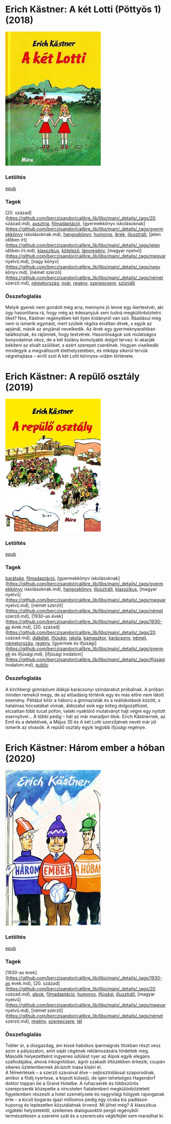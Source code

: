 # <a name="id_1199">Erich Kästner: A két Lotti (Pöttyös 1) (2018)</a>
<img src="https://github.com/BercziSandor/calibre_lib/raw/main/libs/main/Erich%20Kastner/A%20ket%20Lotti%20%281199%29/cover.jpg" alt="cover" width="300"/>

### Letöltés
[epub](https://github.com/BercziSandor/calibre_lib/raw/main/libs/main/Erich%20Kastner/A%20ket%20Lotti%20%281199%29/A%20ket%20Lotti%20-%20Erich%20Kastner.epub)

### Tagek
[20. század](https://github.com/berczisandor/calibre_lib/libs/main/_details/_tags/20. század.md), [ausztria](https://github.com/berczisandor/calibre_lib/libs/main/_details/_tags/ausztria.md), [filmadaptáció](https://github.com/berczisandor/calibre_lib/libs/main/_details/_tags/filmadaptáció.md), [gyermekkönyv iskolásoknak](https://github.com/berczisandor/calibre_lib/libs/main/_details/_tags/gyermekkönyv iskolásoknak.md), [hangoskönyv](https://github.com/berczisandor/calibre_lib/libs/main/_details/_tags/hangoskönyv.md), [humoros](https://github.com/berczisandor/calibre_lib/libs/main/_details/_tags/humoros.md), [ikrek](https://github.com/berczisandor/calibre_lib/libs/main/_details/_tags/ikrek.md), [illusztrált](https://github.com/berczisandor/calibre_lib/libs/main/_details/_tags/illusztrált.md), [jelen időben írt](https://github.com/berczisandor/calibre_lib/libs/main/_details/_tags/jelen időben írt.md), [klasszikus](https://github.com/berczisandor/calibre_lib/libs/main/_details/_tags/klasszikus.md), [kötelező](https://github.com/berczisandor/calibre_lib/libs/main/_details/_tags/kötelező.md), [lányregény](https://github.com/berczisandor/calibre_lib/libs/main/_details/_tags/lányregény.md), [magyar nyelvű](https://github.com/berczisandor/calibre_lib/libs/main/_details/_tags/magyar nyelvű.md), [nagy könyv](https://github.com/berczisandor/calibre_lib/libs/main/_details/_tags/nagy könyv.md), [német szerző](https://github.com/berczisandor/calibre_lib/libs/main/_details/_tags/német szerző.md), [németország](https://github.com/berczisandor/calibre_lib/libs/main/_details/_tags/németország.md), [nyár](https://github.com/berczisandor/calibre_lib/libs/main/_details/_tags/nyár.md), [regény](https://github.com/berczisandor/calibre_lib/libs/main/_details/_tags/regény.md), [szerepcsere](https://github.com/berczisandor/calibre_lib/libs/main/_details/_tags/szerepcsere.md), [szünidő](https://github.com/berczisandor/calibre_lib/libs/main/_details/_tags/szünidő.md)

### Összefoglalás
<div>
<p>Melyik gyerek nem gondolt még arra, mennyire jó lenne egy ikertestvér, aki úgy hasonlítana rá, hogy még az édesanyjuk sem tudná megkülönböztetni őket? Nos, Kästner regényében két ilyen kislányról van szó. Ráadásul még nem is ismerik egymást, mert szüleik régóta elváltan élnek, s egyik az apjánál, másik az anyjánál nevelkedik. Az ikrek egy gyermeknyaralóban találkoznak, és rájönnek, hogy testvérek. Hasonlóságuk sok mulatságos bonyodalmat okoz, de a két kislány komolyabb dolgot tervez: ki akarják békíteni az elvált szülőket, s ezért szerepet cserélnek. Hogyan viselkedik mindegyik a megváltozott élethelyzetében, és miképp sikerül tervük végrehajtása – erről szól A két Lotti könnyes-vidám története.</p></div>


# <a name="id_964">Erich Kästner: A repülő osztály (2019)</a>
<img src="https://github.com/BercziSandor/calibre_lib/raw/main/libs/main/Erich%20Kastner/A%20repulo%20osztaly%20%28964%29/cover.jpg" alt="cover" width="300"/>

### Letöltés
[epub](https://github.com/BercziSandor/calibre_lib/raw/main/libs/main/Erich%20Kastner/A%20repulo%20osztaly%20%28964%29/A%20repulo%20osztaly%20-%20Erich%20Kastner.epub)

### Tagek
[barátság](https://github.com/berczisandor/calibre_lib/libs/main/_details/_tags/barátság.md), [filmadaptáció](https://github.com/berczisandor/calibre_lib/libs/main/_details/_tags/filmadaptáció.md), [gyermekkönyv iskolásoknak](https://github.com/berczisandor/calibre_lib/libs/main/_details/_tags/gyermekkönyv iskolásoknak.md), [hangoskönyv](https://github.com/berczisandor/calibre_lib/libs/main/_details/_tags/hangoskönyv.md), [illusztrált](https://github.com/berczisandor/calibre_lib/libs/main/_details/_tags/illusztrált.md), [klasszikus](https://github.com/berczisandor/calibre_lib/libs/main/_details/_tags/klasszikus.md), [magyar nyelvű](https://github.com/berczisandor/calibre_lib/libs/main/_details/_tags/magyar nyelvű.md), [német szerző](https://github.com/berczisandor/calibre_lib/libs/main/_details/_tags/német szerző.md), [1930-as évek](https://github.com/berczisandor/calibre_lib/libs/main/_details/_tags/1930-as évek.md), [20. század](https://github.com/berczisandor/calibre_lib/libs/main/_details/_tags/20. század.md), [diákélet](https://github.com/berczisandor/calibre_lib/libs/main/_details/_tags/diákélet.md), [ifjúsági](https://github.com/berczisandor/calibre_lib/libs/main/_details/_tags/ifjúsági.md), [iskola](https://github.com/berczisandor/calibre_lib/libs/main/_details/_tags/iskola.md), [kamaszkor](https://github.com/berczisandor/calibre_lib/libs/main/_details/_tags/kamaszkor.md), [karácsony](https://github.com/berczisandor/calibre_lib/libs/main/_details/_tags/karácsony.md), [német](https://github.com/berczisandor/calibre_lib/libs/main/_details/_tags/német.md), [németország](https://github.com/berczisandor/calibre_lib/libs/main/_details/_tags/németország.md), [regény](https://github.com/berczisandor/calibre_lib/libs/main/_details/_tags/regény.md), [gyermek és ifjúsági](https://github.com/berczisandor/calibre_lib/libs/main/_details/_tags/gyermek és ifjúsági.md), [ifjúsági irodalom](https://github.com/berczisandor/calibre_lib/libs/main/_details/_tags/ifjúsági irodalom.md), [public](https://github.com/berczisandor/calibre_lib/libs/main/_details/_tags/public.md)

### Összefoglalás
<p class="description">A kirchbergi gimnázium diákjai karácsonyi színdarabot próbálnak. A próbán minden remekül megy, de az előadásig történik egy és más előre nem látott esemény. Például kitör a háború a gimnazisták és a reáliskolások között, s hatalmas hócsatákat vívnak, áldozatul esik egy köteg dolgozatfüzet, elcsattan több tucat pofon, valaki nyaktörő mutatványt hajt végre egy nyitott esernyővel… A többi pedig – hát az már maradjon titok. Erich Kästnernek, az Emil és a detektívek, a Május 35 és A két Lotti szerzőjének nevét már jól ismerik az olvasók. A repülő osztály egyik legjobb ifjúsági regénye.</p>


# <a name="id_667">Erich Kästner: Három ember a hóban (2020)</a>
<img src="https://github.com/BercziSandor/calibre_lib/raw/main/libs/main/Erich%20Kastner/Harom%20ember%20a%20hoban%20%28667%29/cover.jpg" alt="cover" width="300"/>

### Letöltés
[epub](https://github.com/BercziSandor/calibre_lib/raw/main/libs/main/Erich%20Kastner/Harom%20ember%20a%20hoban%20%28667%29/Harom%20ember%20a%20hoban%20-%20Erich%20Kastner.epub)

### Tagek
[1930-as évek](https://github.com/berczisandor/calibre_lib/libs/main/_details/_tags/1930-as évek.md), [20. század](https://github.com/berczisandor/calibre_lib/libs/main/_details/_tags/20. század.md), [alpok](https://github.com/berczisandor/calibre_lib/libs/main/_details/_tags/alpok.md), [filmadaptáció](https://github.com/berczisandor/calibre_lib/libs/main/_details/_tags/filmadaptáció.md), [humoros](https://github.com/berczisandor/calibre_lib/libs/main/_details/_tags/humoros.md), [ifjúsági](https://github.com/berczisandor/calibre_lib/libs/main/_details/_tags/ifjúsági.md), [illusztrált](https://github.com/berczisandor/calibre_lib/libs/main/_details/_tags/illusztrált.md), [magyar nyelvű](https://github.com/berczisandor/calibre_lib/libs/main/_details/_tags/magyar nyelvű.md), [német szerző](https://github.com/berczisandor/calibre_lib/libs/main/_details/_tags/német szerző.md), [regény](https://github.com/berczisandor/calibre_lib/libs/main/_details/_tags/regény.md), [szerepcsere](https://github.com/berczisandor/calibre_lib/libs/main/_details/_tags/szerepcsere.md), [tél](https://github.com/berczisandor/calibre_lib/libs/main/_details/_tags/tél.md)

### Összefoglalás
<div>
<p>Tobler úr, a dúsgazdag, ám kissé habókos iparmágnás titokban részt vesz azon a pályázaton, amit saját cégének reklámozására hirdettek meg. Második helyezettként ingyenes üdülést nyer az Alpok egyik elegáns szállodájába, ahová inkognitóban, ágról szakadt öltözékben érkezik; csupán sikeres üzletembernek álcázott inasa kíséri el.<br>A félreértések – a szerző szavaival élve – sejtosztódással szaporodnak, amikor a fődíj nyertese, a kopott külsejű, de igen tehetséges Hagendorf doktor toppan be a Grand Hotelbe. A ruhacserék és többszörös szerepcserék közepette a nincstelen fiatalembert megkülönböztetett figyelemben részesíti a hotel személyzete és nagyvilági hölgyek rajonganak érte – a kicsit bogaras igazi milliomos pedig egy ócska kis padláson kuporog és leplezetlen közutálatnak örvend. Mi jöhet még? A klasszikus vígjátéki helyzetektől, szellemes dialógusoktól pergő regényből természetesen a szerelmi szál és a szerencsés végkifejlet sem maradhat ki.</p></div>


